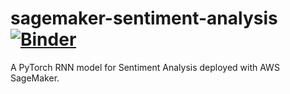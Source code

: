 # sagemaker-sentiment-analysis [![Binder](https://mybinder.org/badge_logo.svg)](https://mybinder.org/v2/gh/danwild/sagemaker-sentiment-analysis/master)
A PyTorch RNN model for Sentiment Analysis deployed with AWS SageMaker.

